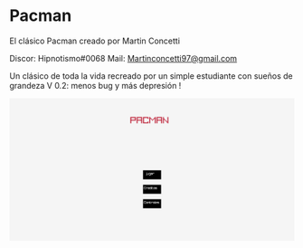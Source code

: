 # Pacman
El clásico Pacman creado por Martin Concetti

Discor: Hipnotismo#0068
Mail: Martinconcetti97@gmail.com


Un clásico de toda la vida recreado por un simple estudiante con sueños de grandeza 
V 0.2: menos bug y más depresión !

 ![alt text](https://github.com/hipnotismo/Pacman/blob/master/pacman/res/assets/images/EvR75bi.png)
